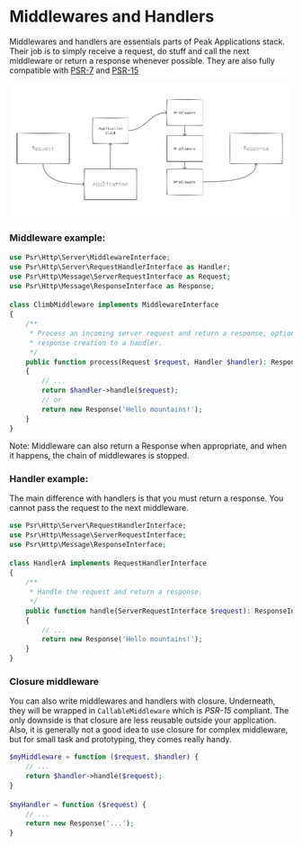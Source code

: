 # Middlewares and Handlers

Middlewares and handlers are essentials parts of Peak Applications stack. Their job is to simply receive a request, do stuff and call the next middleware or return a response whenever possible. They are also fully compatible with [PSR-7](https://www.php-fig.org/psr/psr-7/) and [PSR-15](https://www.php-fig.org/psr/psr-15/)

<img src="https://raw.githubusercontent.com/peakphp/docs/master/_pencils/request_response_flow.png" alt="Peak">


### Middleware example: 


```php
use Psr\Http\Server\MiddlewareInterface;
use Psr\Http\Server\RequestHandlerInterface as Handler;
use Psr\Http\Message\ServerRequestInterface as Request;
use Psr\Http\Message\ResponseInterface as Response;

class ClimbMiddleware implements MiddlewareInterface
{
    /**
     * Process an incoming server request and return a response, optionally delegating
     * response creation to a handler.
     */
    public function process(Request $request, Handler $handler): Response 
    {
        // ...
        return $handler->handle($request);
        // or 
        return new Response('Hello mountains!');
    }
}
```

Note: Middleware can also return a Response when appropriate, and when it happens, the chain of middlewares is stopped.

### Handler example: 

The main difference with handlers is that you must return a response. You cannot pass the request to the next middleware.

```php
use Psr\Http\Server\RequestHandlerInterface;
use Psr\Http\Message\ServerRequestInterface;
use Psr\Http\Message\ResponseInterface;

class HandlerA implements RequestHandlerInterface
{
    /**
     * Handle the request and return a response.
     */
    public function handle(ServerRequestInterface $request): ResponseInterface
    {
        // ...
        return new Response('Hello mountains!');
    }
}  
```

### Closure middleware
You can also write middlewares and handlers with closure. Underneath, they will be wrapped in `CallableMiddleware` which is *PSR-15* compliant. The only downside is that closure are less reusable outside your application. Also, it is generally not a good idea to use closure for complex middleware, but for small task and prototyping, they comes really handy.

```php
$myMiddleware = function ($request, $handler) {
    // ...
    return $handler->handle($request);
}

$myHandler = function ($request) {
    // ...
    return new Response('...');
}
```